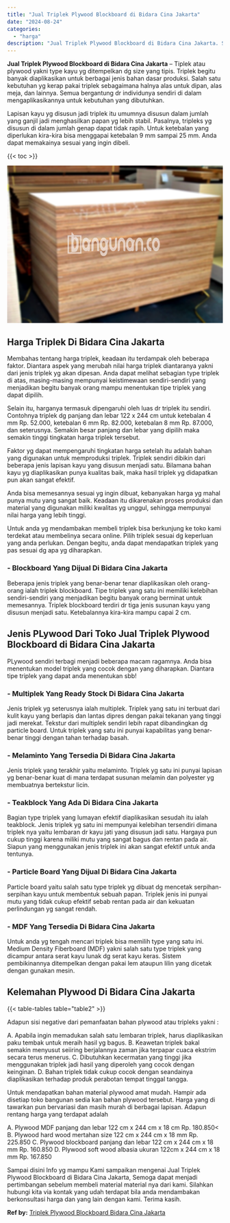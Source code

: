 ```yaml
---
title: "Jual Triplek Plywood Blockboard di Bidara Cina Jakarta"
date: "2024-08-24"
categories: 
  - "harga"
description: "Jual Triplek Plywood Blockboard di Bidara Cina Jakarta. Sampai disini Info yg mampu Kami sampaikan mengenai Jual Triplek Plywood Blockboard di Bidara Cina Ja..."
---
```


**Jual Triplek Plywood Blockboard di Bidara Cina Jakarta** – Tiplek atau plywood yakni type kayu yg ditempelkan dg size yang tipis. Triplek begitu banyak diaplikasikan untuk berbagai jenis bahan dasar produksi. Salah satu kebutuhan yg kerap pakai triplek sebagaimana halnya alas untuk dipan, alas meja, dan lainnya. Semua bergantung dr individunya sendiri di dalam mengaplikasikannya untuk kebutuhan yang dibutuhkan.

Lapisan kayu yg disusun jadi triplek itu umumnya disusun dalam jumlah yang ganjil jadi menghasilkan papan yg lebih stabil. Pasalnya, tripleks yg disusun di dalam jumlah genap dapat tidak rapih. Untuk ketebalan yang diperlukan kira-kira bisa menggapai ketebalan 9 mm sampai 25 mm. Anda dapat memakainya sesuai yang ingin dibeli.

{{< toc >}}

![Jual Triplek Plywood Blockboard di Bidara Cina Jakarta](/images/jual-triplek-murah-36.png)

## Harga Triplek Di Bidara Cina Jakarta

Membahas tentang harga triplek, keadaan itu terdampak oleh beberapa faktor. Diantara aspek yang merubah nilai harga triplek diantaranya yakni dari jenis triplek yg akan dipesan. Anda dapat melihat sebagian type triplek di atas, masing-masing mempunyai keistimewaan sendiri-sendiri yang menjadikan begitu banyak orang mampu menentukan tipe triplek yang dapat dipilih.

Selain itu, harganya termasuk dipengaruhi oleh luas dr triplek itu sendiri. Contohnya triplek dg panjang dan lebar 122 x 244 cm untuk ketebalan 4 mm Rp. 52.000, ketebalan 6 mm Rp. 82.000, ketebalan 8 mm Rp. 87.000, dan seterusnya. Semakin besar panjang dan lebar yang dipilih maka semakin tinggi tingkatan harga triplek tersebut.

Faktor yg dapat mempengaruhi tingkatan harga setelah itu adalah bahan yang digunakan untuk memproduksi triplek. Triplek sendiri dibikin dari beberapa jenis lapisan kayu yang disusun menjadi satu. Bilamana bahan kayu yg diaplikasikan punya kualitas baik, maka hasil triplek yg didapatkan pun akan sangat efektif.

Anda bisa memesannya sesuai yg ingin dibuat, kebanyakan harga yg mahal punya mutu yang sangat baik. Keadaan itu dikarenakan proses produksi dan material yang digunakan miliki kwalitas yg unggul, sehingga mempunyai nilai harga yang lebih tinggi.

Untuk anda yg mendambakan membeli triplek bisa berkunjung ke toko kami terdekat atau membelinya secara online. Pilih triplek sesuai dg keperluan yang anda perlukan. Dengan begitu, anda dapat mendapatkan triplek yang pas sesuai dg apa yg diharapkan.

### \- Blockboard Yang Dijual Di Bidara Cina Jakarta

Beberapa jenis triplek yang benar-benar tenar diaplikasikan oleh orang-orang ialah triplek blockboard. Tipe triplek yang satu ini memiliki kelebihan sendiri-sendiri yang menjadikan begitu banyak orang berminat untuk memesannya. Triplek blockboard terdiri dr tiga jenis susunan kayu yang disusun menjadi satu. Ketebalannya kira-kira mampu capai 2 cm.

## Jenis PLywood Dari Toko Jual Triplek Plywood Blockboard di Bidara Cina Jakarta

PLywood sendiri terbagi menjadi beberapa macam ragamnya. Anda bisa menentukan model triplek yang cocok dengan yang diharapkan. Diantara tipe triplek yang dapat anda menentukan sbb!

### \- Multiplek Yang Ready Stock Di Bidara Cina Jakarta

Jenis triplek yg seterusnya ialah multiplek. Triplek yang satu ini terbuat dari kulit kayu yang berlapis dan lantas dipres dengan pakai tekanan yang tinggi jadi merekat. Tekstur dari multiplek sendiri lebih rapat dibandingkan dg particle board. Untuk triplek yang satu ini punyai kapabilitas yang benar-benar tinggi dengan tahan terhadap basah.

### \- Melaminto Yang Tersedia Di Bidara Cina Jakarta

Jenis triplek yang terakhir yaitu melaminto. Triplek yg satu ini punyai lapisan yg benar-benar kuat di mana terdapat susunan melamin dan polyester yg membuatnya bertekstur licin.

### \- Teakblock Yang Ada Di Bidara Cina Jakarta

Bagian type triplek yang lumayan efektif diaplikasikan sesudah itu ialah teakblock. Jenis triplek yg satu ini mempunyai kelebihan tersendiri dimana triplek nya yaitu lembaran dr kayu jati yang disusun jadi satu. Hargaya pun cukup tinggi karena miliki mutu yang sangat bagus dan rentan pada air. Siapun yang menggunakan jenis triplek ini akan sangat efektif untuk anda tentunya.

### \- Particle Board Yang Dijual Di Bidara Cina Jakarta

Particle board yaitu salah satu type triplek yg dibuat dg mencetak serpihan-serpihan kayu untuk membentuk sebuah papan. Triplek jenis ini punyai mutu yang tidak cukup efektif sebab rentan pada air dan kekuatan perlindungan yg sangat rendah.

### \- MDF Yang Tersedia Di Bidara Cina Jakarta

Untuk anda yg tengah mencari triplek bisa memilih type yang satu ini. Medium Density Fiberboard (MDF) yakni salah satu type triplek yang dicampur antara serat kayu lunak dg serat kayu keras. Sistem pembikinannya ditempelkan dengan pakai lem ataupun lilin yang dicetak dengan gunakan mesin.

## Kelemahan Plywood Di Bidara Cina Jakarta

{{< table-tables table="table2" >}}

Adapun sisi negative dari pemanfaatan bahan plywood atau tripleks yakni :

A. Apabila ingin memadukan salah satu lembaran triplek, harus diaplikasikan paku tembak untuk meraih hasil yg bagus. B. Keawetan triplek bakal semakin menyusut seiiring berjalannya zaman jika terpapar cuaca ekstrim secara terus menerus. C. Dibutuhkan kecermatan yang tinggi jika menggunakan triplek jadi hasil yang diperoleh yang cocok dengan keinginan. D. Bahan triplek tidak cukup cocok dengan seandainya diaplikasikan terhadap produk perabotan tempat tinggal tangga.

Untuk mendapatkan bahan material plywood amat mudah. Hampir ada disetiap toko bangunan sedia kan bahan plywood tersebut. Harga yang di tawarkan pun bervariasi dan masih murah di berbagai lapisan. Adapun rentang harga yang terdapat adalah

A. Plywood MDF panjang dan lebar 122 cm x 244 cm x 18 cm Rp. 180.850< B. Plywood hard wood mertahan size 122 cm x 244 cm x 18 mm Rp. 225.850 C. Plywood blockboard panjang dan lebar 122 cm x 244 cm x 18 mm Rp. 160.850 D. Plywood soft wood albasia ukuran 122cm x 244 cm x 18 mm Rp. 167.850

Sampai disini Info yg mampu Kami sampaikan mengenai Jual Triplek Plywood Blockboard di Bidara Cina Jakarta, Semoga dapat menjadi pertimbangan sebelum membeli material material nya dari kami. Silahkan hubungi kita via kontak yang udah terdapat bila anda mendambakan berkonsultasi harga dan yang lain dengan kami. Terima kasih.

**Ref by:** [Triplek Plywood Blockboard Bidara Cina Jakarta](https://id.wikipedia.org/wiki/Triplek)
